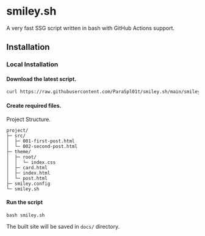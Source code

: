 # smiley.sh

A very fast SSG script written in bash with GitHub Actions support.

## Installation

### Local Installation

#### Download the latest script.

```sh
curl https://raw.githubusercontent.com/ParaSpl01t/smiley.sh/main/smiley.sh
```

#### Create required files.

Project Structure.

```
project/
├─ src/
│  ├─ 001-first-post.html
│  └─ 002-second-post.html
├─ theme/
│  ├─ root/
│  │  └─ index.css
│  ├─ card.html
│  ├─ index.html
│  └─ post.html
├─ smiley.config
└─ smiley.sh
```

#### Run the script

```
bash smiley.sh
```

The built site will be saved in `docs/` directory.
